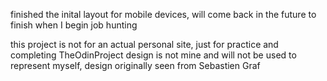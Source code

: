 finished the inital layout for mobile devices, will come back in the future to finish when I begin job hunting

this project is not for an actual personal site, just for practice and completing TheOdinProject
design is not mine and will not be used to represent myself, design originally seen from Sebastien Graf
